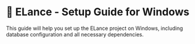 # 🚀 ELance - Setup Guide for Windows

This guide will help you set up the ELance project on Windows, including database configuration and all necessary dependencies.


